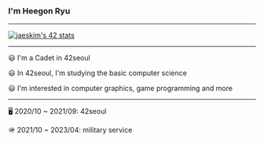 ### I'm Heegon Ryu

--- 

[![jaeskim's 42 stats](https://badge42.herokuapp.com/api/stats/heryu)](https://github.com/JaeSeoKim/badge42)

---

😃 I'm a Cadet in 42seoul

😃 In 42seoul, I'm studying the basic computer science

😃 I'm interested in computer graphics, game programming and more

---

🖥️ 2020/10 ~ 2021/09: 42seoul

🪖 2021/10 ~ 2023/04: military service
